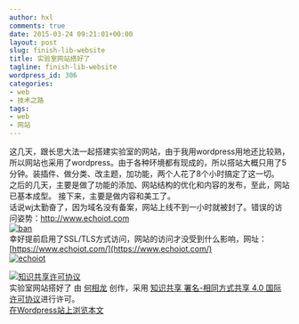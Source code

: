 ```yaml
---
author: hxl
comments: true
date: 2015-03-24 09:21:01+00:00
layout: post
slug: finish-lib-website
title: 实验室网站搭好了
tagline: finish-lib-website
wordpress_id: 306
categories:
- web
- 技术之路
tags:
- web
- 网站
---
```


这几天，跟长思大法一起搭建实验室的网站，由于我用wordpress用地还比较熟，所以网站也采用了wordpress。由于各种环境都有现成的，所以搭站大概只用了5分钟。装插件、做分类、改主题，加功能，两个人花了8个小时搞定了这一切。   
之后的几天，主要是做了功能的添加、网站结构的优化和内容的发布，至此，网站已基本成型。
接下来，主要是做内容和美工了。   
话说wj太勤奋了，因为域名没有备案，网站上线不到一小时就被封了。错误的访问姿势：http://www.echoiot.com   
[![ban](https://tec.hxlxz.com/wp-content/uploads/2015/03/ban.png)](https://tec.hxlxz.com/wp-content/uploads/2015/03/ban.png)   
幸好提前启用了SSL/TLS方式访问，网站的访问才没受到什么影响，网址： [https://www.echoiot.com/](https://www.echoiot.com/)   
[![echoiot](https://tec.hxlxz.com/wp-content/uploads/2015/03/echoiot.png)](https://tec.hxlxz.com/wp-content/uploads/2015/03/echoiot.png)   

[![知识共享许可协议](https://i.creativecommons.org/l/by-sa/4.0/88x31.png)](http://creativecommons.org/licenses/by-sa/4.0/)  
实验室网站搭好了 由 [何相龙](https://tec.hxlxz.com/?p=306) 创作，采用 [知识共享 署名-相同方式共享 4.0 国际 许可协议](http://creativecommons.org/licenses/by-sa/4.0/)进行许可。  
[在Wordpress站上浏览本文](https://tec.hxlxz.com/?p=306)